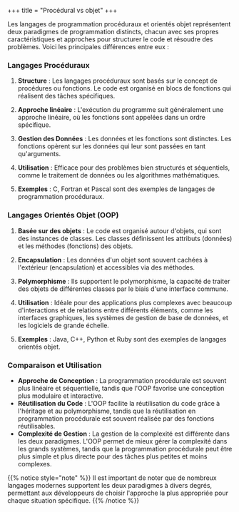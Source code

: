 +++
title = "Procédural vs objet"
+++

Les langages de programmation procéduraux et orientés objet représentent deux paradigmes de programmation distincts, chacun avec ses propres caractéristiques et approches pour structurer le code et résoudre des problèmes. Voici les principales différences entre eux :

### Langages Procéduraux

1. **Structure** : Les langages procéduraux sont basés sur le concept de procédures ou fonctions. Le code est organisé en blocs de fonctions qui réalisent des tâches spécifiques.

2. **Approche linéaire** : L'exécution du programme suit généralement une approche linéaire, où les fonctions sont appelées dans un ordre spécifique.

3. **Gestion des Données** : Les données et les fonctions sont distinctes. Les fonctions opèrent sur les données qui leur sont passées en tant qu'arguments.

5. **Utilisation** : Efficace pour des problèmes bien structurés et séquentiels, comme le traitement de données ou les algorithmes mathématiques.

4. **Exemples** : C, Fortran et Pascal sont des exemples de langages de programmation procéduraux.

### Langages Orientés Objet (OOP)

1. **Basée sur des objets** : Le code est organisé autour d'objets, qui sont des instances de classes. Les classes définissent les attributs (données) et les méthodes (fonctions) des objets.

2. **Encapsulation** : Les données d'un objet sont souvent cachées à l'extérieur (encapsulation) et accessibles via des méthodes.

3. **Polymorphisme** : Ils supportent le polymorphisme, la capacité de traiter des objets de différentes classes par le biais d'une interface commune.


5. **Utilisation** : Idéale pour des applications plus complexes avec beaucoup d'interactions et de relations entre différents éléments, comme les interfaces graphiques, les systèmes de gestion de base de données, et les logiciels de grande échelle.

4. **Exemples** : Java, C++, Python et Ruby sont des exemples de langages orientés objet.

### Comparaison et Utilisation

- **Approche de Conception** : La programmation procédurale est souvent plus linéaire et séquentielle, tandis que l'OOP favorise une conception plus modulaire et interactive.
- **Réutilisation du Code** : L'OOP facilite la réutilisation du code grâce à l'héritage et au polymorphisme, tandis que la réutilisation en programmation procédurale est souvent réalisée par des fonctions réutilisables.
- **Complexité de Gestion** : La gestion de la complexité est différente dans les deux paradigmes. L'OOP permet de mieux gérer la complexité dans les grands systèmes, tandis que la programmation procédurale peut être plus simple et plus directe pour des tâches plus petites et moins complexes.

{{% notice style="note" %}}
Il est important de noter que de nombreux langages modernes supportent les deux paradigmes à divers degrés, permettant aux développeurs de choisir l'approche la plus appropriée pour chaque situation spécifique.
{{% /notice %}}

